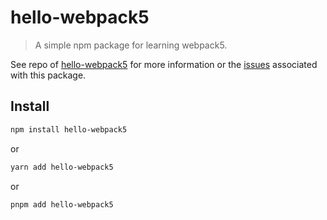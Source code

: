 # hello-webpack5

> A simple npm package for learning webpack5.

See repo of [hello-webpack5](https://github.com/blackstone86/webpack-demos/tree/main/demo20) for more information or the [issues](https://github.com/blackstone86/webpack-demos/issues?utf8=%E2%9C%93&q=is:issue+label:%22pkg:%20hello-webpack5%22+is:open) associated with this package.

## Install

```sh
npm install hello-webpack5
```

or

```sh
yarn add hello-webpack5
```

or

```sh
pnpm add hello-webpack5
```
